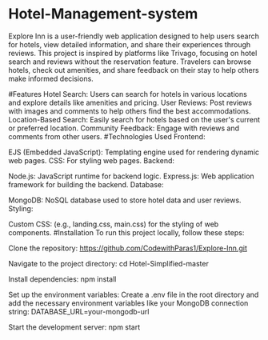 # Hotel-Management-system
Explore Inn is a user-friendly web application designed to help users search for hotels, view detailed information, and share their experiences through reviews. This project is inspired by platforms like Trivago, focusing on hotel search and reviews without the reservation feature. Travelers can browse hotels, check out amenities, and share feedback on their stay to help others make informed decisions.

#Features
Hotel Search: Users can search for hotels in various locations and explore details like amenities and pricing.
User Reviews: Post reviews with images and comments to help others find the best accommodations.
Location-Based Search: Easily search for hotels based on the user's current or preferred location.
Community Feedback: Engage with reviews and comments from other users.
#Technologies Used
Frontend:

EJS (Embedded JavaScript): Templating engine used for rendering dynamic web pages.
CSS: For styling web pages.
Backend:

Node.js: JavaScript runtime for backend logic.
Express.js: Web application framework for building the backend.
Database:

MongoDB: NoSQL database used to store hotel data and user reviews.
Styling:

Custom CSS: (e.g., landing.css, main.css) for the styling of web components.
#Installation
To run this project locally, follow these steps:

Clone the repository: https://github.com/CodewithParas1/Explore-Inn.git

Navigate to the project directory: cd Hotel-Simplified-master

Install dependencies: npm install

Set up the environment variables: Create a .env file in the root directory and add the necessary environment variables like your MongoDB connection string: DATABASE_URL=your-mongodb-url

Start the development server: npm start
